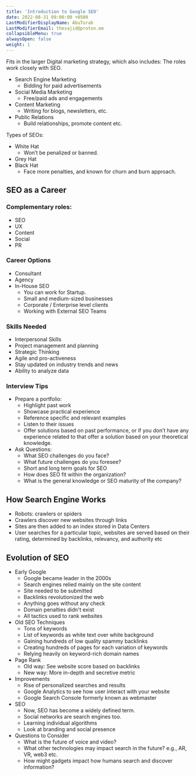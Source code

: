 ```yaml
---
title: 'Introduction to Google SEO'
date: 2022-08-31 09:00:00 +0500
LastModifierDisplayName: AbuTurab
LastModifierEmail: thesajid@proton.me
collapsibleMenu: true
alwaysOpen: false
weight: 1
---
```

  
  Fits in the larger Digital marketing strategy, which also includes: The roles work closely with SEO.
- Search Engine Marketing
  - Bidding for paid advertisements
- Social Media Marketing
  - Free/paid ads and engagements
- Content Marketing
  - Writing for blogs, newsletters, etc.
- Public Relations
  - Build relationships, promote content etc.

Types of SEOs:
- White Hat
  - Won’t be penalized or banned.
- Grey Hat
- Black Hat
  - Face more penalties, and known for churn and burn approach.

## **SEO as a Career**

### Complementary roles:

- SEO
- UX
- Content
- Social
- PR

### Career Options

- Consultant
- Agency
- In-House SEO
  - You can work for Startup.
  - Small and medium-sized businesses
  - Corporate / Enterprise level clients
  - Working with External SEO Teams

### Skills Needed

- Interpersonal Skills
- Project management and planning
- Strategic Thinking
- Agile and pro-activeness
- Stay updated on industry trends and news
- Ability to analyze data

### Interview Tips

- Prepare a portfolio:
  - Highlight past work
  - Showcase practical experience
  - Reference specific and relevant examples
  - Listen to their issues
  - Offer solutions based on past performance, or if you don’t have any experience related to that offer a solution based on your theoretical knowledge.
- Ask Questions:
  - What SEO challenges do you face?
  - What future challenges do you foresee?
  - Short and long term goals for SEO
  - How does SEO fit within the organization?
  - What is the general knowledge or SEO maturity of the company?

## **How Search Engine Works**

- Robots: crawlers or spiders
- Crawlers discover new websites through links
- Sites are then added to an index stored in Data Centers
- User searches for a particular topic, websites are served based on their rating, determined by backlinks, relevancy, and authority etc

## **Evolution of SEO**

- Early Google
  - Google became leader in the 2000s
  - Search engines relied mainly on the site content
  - Site needed to be submitted
  - Backlinks revolutionized the web
  - Anything goes without any check
  - Domain penalties didn't exist
  - All tactics used to rank websites
- Old SEO Techniques
  - Tons of keywords
  - List of keywords as white text over white background
  - Gaining hundreds of low quality spammy backlinks
  - Creating hundreds of pages for each variation of keywords
  - Relying heavily on keyword-rich domain names
- Page Rank
  + Old way: See website score based on backlinks
  + New way: More in-depth and secretive metric
- Improvements
  - Rise of personalized searches and results
  - Google Analytics to see how user interact with your website
  - Google Search Console formerly known as webmaster
- SEO
  - Now, SEO has become a widely defined term.
  - Social networks are search engines too.
  - Learning individual algorithms
  - Look at branding and social presence
- Questions to Consider
  - What is the future of voice and video?
  - What other technologies may impact search in the future? e.g., AR, VR, web3 etc.
  - How might gadgets impact how humans search and discover information?
